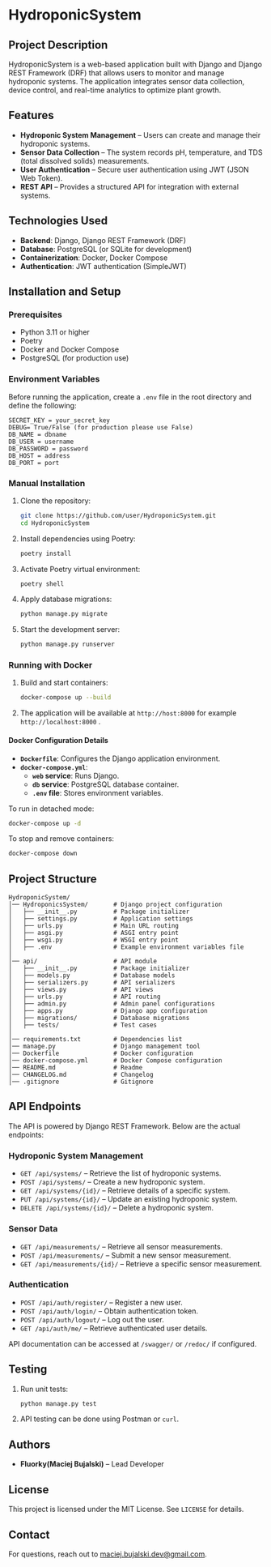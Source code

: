 # HydroponicSystem

## Project Description
HydroponicSystem is a web-based application built with Django and Django REST Framework (DRF) that allows users to monitor and manage hydroponic systems. The application integrates sensor data collection, device control, and real-time analytics to optimize plant growth.

## Features
- **Hydroponic System Management** – Users can create and manage their hydroponic systems.
- **Sensor Data Collection** – The system records pH, temperature, and TDS (total dissolved solids) measurements.
- **User Authentication** – Secure user authentication using JWT (JSON Web Token).
- **REST API** – Provides a structured API for integration with external systems.

## Technologies Used
- **Backend**: Django, Django REST Framework (DRF)
- **Database**: PostgreSQL (or SQLite for development)
- **Containerization**: Docker, Docker Compose
- **Authentication**: JWT authentication (SimpleJWT)

## Installation and Setup

### Prerequisites
- Python 3.11 or higher
- Poetry
- Docker and Docker Compose
- PostgreSQL (for production use)

### Environment Variables
Before running the application, create a `.env` file in the root directory and define the following:
```env
SECRET_KEY = your_secret_key
DEBUG= True/False (for production please use False)
DB_NAME = dbname
DB_USER = username
DB_PASSWORD = password
DB_HOST = address
DB_PORT = port
```

### Manual Installation
1. Clone the repository:
   ```sh
   git clone https://github.com/user/HydroponicSystem.git
   cd HydroponicSystem
   ```
2. Install dependencies using Poetry:
   ```sh
   poetry install
   ```
3. Activate Poetry virtual environment:
   ```sh
   poetry shell
   ```
4. Apply database migrations:
   ```sh
   python manage.py migrate
   ```
5. Start the development server:
   ```sh
   python manage.py runserver
   ```

### Running with Docker
1. Build and start containers:
   ```sh
   docker-compose up --build
   ```
2. The application will be available at `http://host:8000` for example `http://localhost:8000` .

#### Docker Configuration Details
- **`Dockerfile`**: Configures the Django application environment.
- **`docker-compose.yml`**:
  - **`web` service**: Runs Django.
  - **`db` service**: PostgreSQL database container.
  - **`.env` file**: Stores environment variables.

To run in detached mode:
```sh
docker-compose up -d
```

To stop and remove containers:
```sh
docker-compose down
```

## Project Structure
```
HydroponicSystem/
│── HydroponicsSystem/       # Django project configuration
│   ├── __init__.py          # Package initializer
│   ├── settings.py          # Application settings
│   ├── urls.py              # Main URL routing
│   ├── asgi.py              # ASGI entry point
│   ├── wsgi.py              # WSGI entry point
│   ├── .env                 # Example environment variables file
│
│── api/                     # API module
│   ├── __init__.py          # Package initializer
│   ├── models.py            # Database models
│   ├── serializers.py       # API serializers
│   ├── views.py             # API views
│   ├── urls.py              # API routing
│   ├── admin.py             # Admin panel configurations
│   ├── apps.py              # Django app configuration
│   ├── migrations/          # Database migrations
│   ├── tests/               # Test cases
│
│── requirements.txt         # Dependencies list
│── manage.py                # Django management tool
│── Dockerfile               # Docker configuration
│── docker-compose.yml       # Docker Compose configuration
│── README.md                # Readme
│── CHANGELOG.md             # Changelog
│── .gitignore               # Gitignore

```

## API Endpoints
The API is powered by Django REST Framework. Below are the actual endpoints:

### Hydroponic System Management
- `GET /api/systems/` – Retrieve the list of hydroponic systems.
- `POST /api/systems/` – Create a new hydroponic system.
- `GET /api/systems/{id}/` – Retrieve details of a specific system.
- `PUT /api/systems/{id}/` – Update an existing hydroponic system.
- `DELETE /api/systems/{id}/` – Delete a hydroponic system.

### Sensor Data
- `GET /api/measurements/` – Retrieve all sensor measurements.
- `POST /api/measurements/` – Submit a new sensor measurement.
- `GET /api/measurements/{id}/` – Retrieve a specific sensor measurement.

### Authentication
- `POST /api/auth/register/` – Register a new user.
- `POST /api/auth/login/` – Obtain authentication token.
- `POST /api/auth/logout/` – Log out the user.
- `GET /api/auth/me/` – Retrieve authenticated user details.

API documentation can be accessed at `/swagger/` or `/redoc/` if configured.

## Testing
1. Run unit tests:
   ```sh
   python manage.py test
   ```
2. API testing can be done using Postman or `curl`.

## Authors
- **Fluorky(Maciej Bujalski)** – Lead Developer

## License
This project is licensed under the MIT License. See `LICENSE` for details.

## Contact
For questions, reach out to [maciej.bujalski.dev@gmail.com](mailto:maciej.bujalski.dev@gmail.com).

